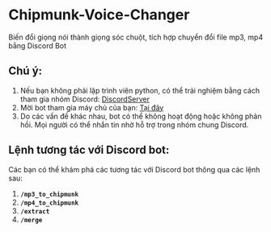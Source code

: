 # Chipmunk-Voice-Changer
Biến đổi giọng nói thành giọng sóc chuột, tích hợp chuyển đổi file mp3, mp4 bằng Discord Bot

## Chú ý:

1. Nếu bạn không phải lập trình viên python, có thể trải nghiệm bằng cách tham gia nhóm Discord: [DiscordServer](https://discord.gg/PFvSYzEa)
2. Mời bot tham gia máy chủ của bạn: [Tại đây](https://discord.com/api/oauth2/authorize?client_id=1106477771481432154&permissions=8&scope=bot)
3. Do các vấn đề khác nhau, bot có thể không hoạt động hoặc không phản hồi. Mọi người có thể nhắn tin nhờ hỗ trợ trong nhóm chung Discord.

## Lệnh tương tác với Discord bot:

Các bạn có thể khám phá các tương tác với Discord bot thông qua các lệnh sau:
1. **`/mp3_to_chipmunk`**
2. **`/mp4_to_chipmunk`**
3. **`/extract`**
4. **`/merge`**
